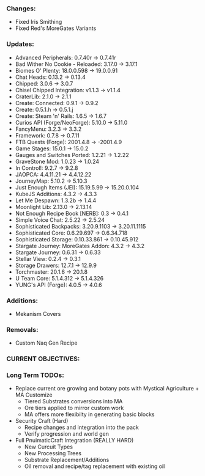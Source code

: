 ### Changes:
- Fixed Iris Smithing
- Fixed Red's MoreGates Variants

### Updates:
- Advanced Peripherals: 0.7.40r -> 0.7.41r
- Bad Wither No Cookie - Reloaded: 3.17.0 -> 3.17.1
- Biomes O' Plenty: 18.0.0.598 -> 19.0.0.91
- Chat Heads: 0.13.2 -> 0.13.4
- Chipped: 3.0.6 -> 3.0.7
- Chisel Chipped Integration: v1.1.3 -> v1.1.4
- CraterLib: 2.1.0 -> 2.1.1
- Create: Connected: 0.9.1 -> 0.9.2
- Create: 0.5.1.h -> 0.5.1.j
- Create: Steam 'n' Rails: 1.6.5 -> 1.6.7
- Curios API (Forge/NeoForge): 5.10.0 -> 5.11.0
- FancyMenu: 3.2.3 -> 3.3.2
- Framework: 0.7.8 -> 0.7.11
- FTB Quests (Forge): 2001.4.8 -> -2001.4.9
- Game Stages: 15.0.1 -> 15.0.2
- Gauges and Switches Ported: 1.2.21 -> 1.2.22
- GraveStone Mod: 1.0.23 -> 1.0.24
- In Control!: 9.2.7 -> 9.2.8
- JAOPCA: 4.4.11.21 -> 4.4.12.22
- JourneyMap: 5.10.2 -> 5.10.3
- Just Enough Items (JEI): 15.19.5.99 -> 15.20.0.104
- KubeJS Additions: 4.3.2 -> 4.3.3
- Let Me Despawn: 1.3.2b -> 1.4.4
- Moonlight Lib: 2.13.0 -> 2.13.14
- Not Enough Recipe Book [NERB]: 0.3 -> 0.4.1
- Simple Voice Chat: 2.5.22 -> 2.5.24
- Sophisticated Backpacks: 3.20.9.1103 -> 3.20.11.1115
- Sophisticated Core: 0.6.29.697 -> 0.6.34.718
- Sophisticated Storage: 0.10.33.861 -> 0.10.45.912
- Stargate Journey: MoreGates Addon: 4.3.2 -> 4.3.2
- Stargate Journey: 0.6.31 -> 0.6.33
- Stellar View: 0.2.4 -> 0.3.1
- Storage Drawers: 12.7.1 -> 12.9.9
- Torchmaster: 20.1.6 -> 20.1.8
- U Team Core: 5.1.4.312 -> 5.1.4.326
- YUNG's API (Forge): 4.0.5 -> 4.0.6

### Additions:
- Mekanism Covers

### Removals:
- Custom Naq Gen Recipe

### CURRENT OBJECTIVES:

### Long Term TODOs:
- Replace current ore growing and botany pots with Mystical Agriculture + MA Customize
  - Tiered Substrates conversions into MA
  - Ore tiers applied to mirror custom work
  - MA offers more flexibilty in generating basic blocks
- Security Craft (Hard)
  - Recipe changes and integration into the pack
  - Verify progression and world gen
- Full PnuimaticCraft Integration (REALLY HARD)
  - New Curcuit Types
  - New Processing Trees
  - Substrate Replacement/Additions
  - Oil removal and recipe/tag replacement with existing oil